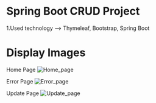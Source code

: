 # Spring Boot CRUD Project
1.Used technology --> Thymeleaf, Bootstrap, Spring Boot

# Display Images 
Home Page
![Home_page](https://image.prntscr.com/image/rMtNZRRES5qccpR8f1ksyw.png)

Error Page
![Error_page](https://image.prntscr.com/image/vNXQhG4mSLevehk35Em79Q.png)

Update Page
![Update_page](https://image.prntscr.com/image/I_75goJcQaSpYu9MdjVbTw.png)


